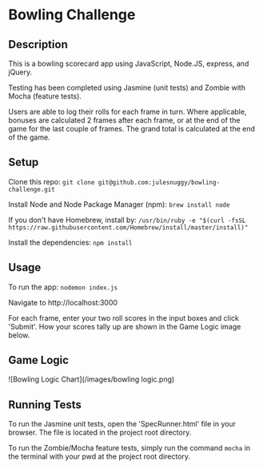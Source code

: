 Bowling Challenge
=================

## Description
This is a bowling scorecard app using JavaScript, Node.JS, express, and jQuery.

Testing has been completed using Jasmine (unit tests) and Zombie with Mocha (feature tests).

Users are able to log their rolls for each frame in turn. Where applicable, bonuses are calculated 2 frames after each frame, or at the end of the game for the last couple of frames. The grand total is calculated at the end of the game.

## Setup
Clone this repo:
`git clone git@github.com:julesnuggy/bowling-challenge.git`

Install Node and Node Package Manager (npm):
`brew install node`

If you don't have Homebrew, install by:
`/usr/bin/ruby -e "$(curl -fsSL https://raw.githubusercontent.com/Homebrew/install/master/install)"`

Install the dependencies:
`npm install`

## Usage
To run the app:
`nodemon index.js`

Navigate to http://localhost:3000

For each frame, enter your two roll scores in the input boxes and click 'Submit'. How your scores tally up are shown in the Game Logic image below.

## Game Logic
![Bowling Logic Chart](/images/bowling logic.png)

## Running Tests
To run the Jasmine unit tests, open the 'SpecRunner.html' file in your browser. The file is located in the project root directory.

To run the Zombie/Mocha feature tests, simply run the command `mocha` in the terminal with your pwd at the project root directory.
